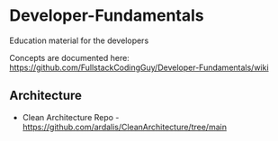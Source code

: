 # Developer-Fundamentals
Education material for the developers


Concepts are documented here: https://github.com/FullstackCodingGuy/Developer-Fundamentals/wiki

## Architecture

- Clean Architecture Repo - https://github.com/ardalis/CleanArchitecture/tree/main